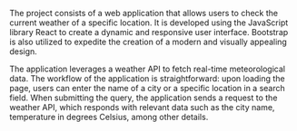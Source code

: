 The project consists of a web application that allows users to check the current weather of a specific location. 
It is developed using the JavaScript library React to create a dynamic and responsive user interface. 
Bootstrap is also utilized to expedite the creation of a modern and visually appealing design.

The application leverages a weather API to fetch real-time meteorological data.
The workflow of the application is straightforward: upon loading the page, 
users can enter the name of a city or a specific location in a search field.
When submitting the query, the application sends a request to the weather API, 
which responds with relevant data such as the city name, 
temperature in degrees Celsius, among other details.
